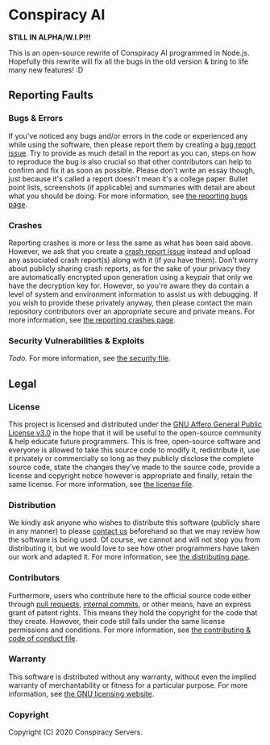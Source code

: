 # Conspiracy AI

**STILL IN ALPHA/W.I.P!!!**

This is an open-source rewrite of Conspiracy AI programmed in Node.js. Hopefully this rewrite will fix all the bugs in the old version & bring to life many new features! :D

## Reporting Faults

### Bugs & Errors

If you've noticed any bugs and/or errors in the code or experienced any while using the software, then please report them by creating a [bug report issue](https://github.com/conspiracy-servers/conspiracy-ai/issues). Try to provide as much detail in the report as you can, steps on how to reproduce the bug is also crucial so that other contributors can help to confirm and fix it as soon as possible. Please don't write an essay though, just because it's called a report doesn't mean it's a college paper. Bullet point lists, screenshots (if applicable) and summaries with detail are about what you should be doing. For more information, see [the reporting bugs page](https://github.com/conspiracy-servers/conspiracy-ai/).

### Crashes

Reporting crashes is more or less the same as what has been said above. However, we ask that you create a [crash report issue](https://github.com/conspiracy-servers/conspiracy-ai/issues) instead and upload any associated crash report(s) along with it (if you have them). Don't worry about publicly sharing crash reports, as for the sake of your privacy they are automatically encrypted upon generation using a keypair that only we have the decryption key for. However, so you're aware they do contain a level of system and environment information to assist us with debugging. If you wish to provide these privately anyway, then please contact the main repository contributors over an appropriate secure and private means. For more information, see [the reporting crashes page](https://github.com/conspiracy-servers/conspiracy-ai/).

### Security Vulnerabilities & Exploits

*Todo.* For more information, see [the security file](https://github.com/conspiracy-servers/conspiracy-ai/).

## Legal

### License

This project is licensed and distributed under the [GNU Affero General Public License v3.0](https://www.gnu.org/licenses/agpl-3.0.html) in the hope that it will be useful to the open-source community & help educate future programmers. This is free, open-source software and everyone is allowed to take this source code to modify it, redistribute it, use it privately or commercially so long as they publicly disclose the complete source code, state the changes they've made to the source code, provide a license and copyright notice however is appropriate and finally, retain the same license. For more information, see [the license file](LICENSE.md).

### Distribution

We kindly ask anyone who wishes to distribute this software (publicly share in any manner) to please [contact us](https://conspiracyservers.com/discord) beforehand so that we may review how the software is being used. Of course, we cannot and will not stop you from distributing it, but we would love to see how other programmers have taken our work and adapted it. For more information, see [the distributing page](https://github.com/conspiracy-servers/conspiracy-ai).

### Contributors

Furthermore, users who contribute here to the official source code either through [pull requests](https://github.com/conspiracy-servers/conspiracy-ai/pulls), [internal commits](https://github.com/conspiracy-servers/conspiracy-ai/commits), or other means, have an express grant of patent rights. This means they hold the copyright for the code that they create. However, their code still falls under the same license permissions and conditions. For more information, see [the contributing & code of conduct file](https://github.com/conspiracy-servers/conspiracy-ai).

### Warranty

This software is distributed without any warranty, without even the implied warranty of merchantability or fitness for a particular purpose. For more information, see [the GNU licensing website](https://www.gnu.org/licenses/).

### Copyright

Copyright (C) 2020 Conspiracy Servers.
